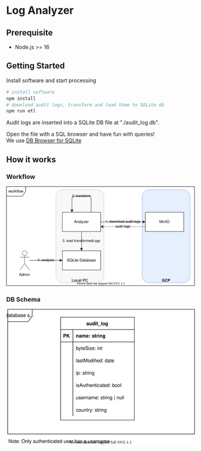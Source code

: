 # Log Analyzer

## Prerequisite

- Node.js >= 16

## Getting Started

Install software and start processing

```bash
# install software
npm install
# download audit logs, transform and load them to SQLite db
npm run etl
```

Audit logs are inserted into a SQLite DB file at "./audit_log.db".

Open the file with a SQL browser and have fun with queries!\
We use [DB Browser for SQLite](https://github.com/sqlitebrowser/sqlitebrowser)

## How it works

### Workflow

![](./diagrams/analysis_steps.drawio.svg)

### DB Schema

![](./diagrams/db_schema.drawio.svg)
